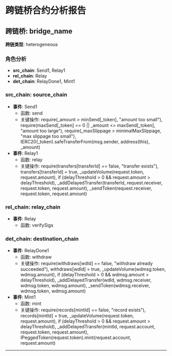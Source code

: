 # 跨链桥合约分析报告
## 跨链桥: bridge_name
**跨链类型**: heterogeneous
### 角色分析
- **src_chain**: Send1, Relay1
- **rel_chain**: Relay
- **det_chain**: RelayDone1, Mint1
### src_chain: source_chain
- **事件**: Send1
  - 函数: send
  - 关键操作: require(_amount > minSend[_token], "amount too small"), require(maxSend[_token] == 0 || _amount <= maxSend[_token], "amount too large"), require(_maxSlippage > minimalMaxSlippage, "max slippage too small"), IERC20(_token).safeTransferFrom(msg.sender, address(this), _amount)
- **事件**: Relay1
  - 函数: relay
  - 关键操作: require(transfers[transferId] == false, "transfer exists"), transfers[transferId] = true, _updateVolume(request.token, request.amount), if (delayThreshold > 0 && request.amount > delayThreshold), _addDelayedTransfer(transferId, request.receiver, request.token, request.amount), _sendToken(request.receiver, request.token, request.amount)
### rel_chain: relay_chain
- **事件**: Relay
  - 函数: verifySigs
### det_chain: destination_chain
- **事件**: RelayDone1
  - 函数: withdraw
  - 关键操作: require(withdraws[wdId] == false, "withdraw already succeeded"), withdraws[wdId] = true, _updateVolume(wdmsg.token, wdmsg.amount), if (delayThreshold > 0 && wdmsg.amount > delayThreshold), _addDelayedTransfer(wdId, wdmsg.receiver, wdmsg.token, wdmsg.amount), _sendToken(wdmsg.receiver, wdmsg.token, wdmsg.amount)
- **事件**: Mint1
  - 函数: mint
  - 关键操作: require(records[mintId] == false, "record exists"), records[mintId] = true, _updateVolume(request.token, request.amount), if (delayThreshold > 0 && request.amount > delayThreshold), _addDelayedTransfer(mintId, request.account, request.token, request.amount), IPeggedToken(request.token).mint(request.account, request.amount)
---
